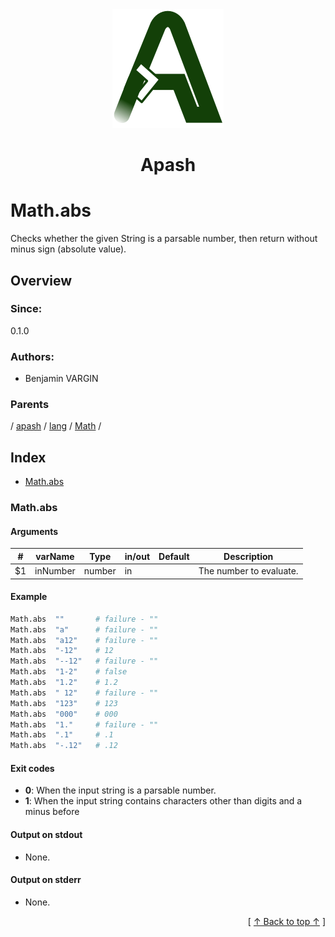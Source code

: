 
<div align='center' id='apash-top'>
  <a href='https://github.com/hastec-fr/apash'>
    <img alt='apash-logo' src='../../../../../../assets/apash-logo.svg'/>
  </a>

  # Apash
</div>

# Math.abs

Checks whether the given String is a parsable number, then return without minus sign (absolute value).

## Overview

### Since:
0.1.0

### Authors:
* Benjamin VARGIN

### Parents
<!-- apash.parentBegin -->
[](../../../../.md) / [apash](../../../apash.md) / [lang](../../lang.md) / [Math](../Math.md) / 
<!-- apash.parentEnd -->

## Index

* [Math.abs](#mathabs)

### Math.abs

#### Arguments
| #      | varName        | Type          | in/out   | Default    | Description                           |
|--------|----------------|---------------|----------|------------|---------------------------------------|
| $1     | inNumber       | number        | in       |            | The number to evaluate.               |

#### Example

```bash
Math.abs  ""       # failure - ""
Math.abs  "a"      # failure - ""
Math.abs  "a12"    # failure - ""
Math.abs  "-12"    # 12
Math.abs  "--12"   # failure - ""
Math.abs  "1-2"    # false
Math.abs  "1.2"    # 1.2
Math.abs  " 12"    # failure - ""
Math.abs  "123"    # 123
Math.abs  "000"    # 000
Math.abs  "1."     # failure - ""
Math.abs  ".1"     # .1
Math.abs  "-.12"   # .12
```

#### Exit codes

* **0**: When the input string is a parsable number.
* **1**: When the input string contains characters other than digits and a minus before

#### Output on stdout

* None.

#### Output on stderr

* None.


  <div align='right'>[ <a href='#apash-top'>↑ Back to top ↑</a> ]</div>

